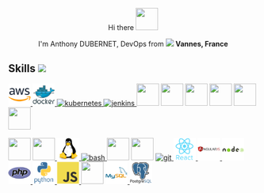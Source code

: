 <p align="center"> Hi there <img src = "https://raw.githubusercontent.com/MartinHeinz/MartinHeinz/master/wave.gif" width="45" height="45"> </p>

<div align="center">

<p>I'm Anthony DUBERNET, DevOps from <img src="https://cdn-icons-png.flaticon.com/512/197/197560.png" width="13"/> <b>Vannes, France</b> </p> 

</div>

<h2> Skills <img src = "https://media2.giphy.com/media/QssGEmpkyEOhBCb7e1/giphy.gif?cid=ecf05e47a0n3gi1bfqntqmob8g9aid1oyj2wr3ds3mg700bl&rid=giphy.gif" width="32"> </h2>

<p align="left"> 

<a href="https://aws.amazon.com" target="_blank"> <img src="https://raw.githubusercontent.com/devicons/devicon/master/icons/amazonwebservices/amazonwebservices-original-wordmark.svg" alt="aws" width="45" height="45"/> </a> <a href="https://www.docker.com/" target="_blank"> <img src="https://raw.githubusercontent.com/devicons/devicon/master/icons/docker/docker-original-wordmark.svg" alt="docker" width="45" height="45"/> </a> <a href="https://kubernetes.io" target="_blank"> <img src="https://cdn.jsdelivr.net/gh/devicons/devicon/icons/kubernetes/kubernetes-plain-wordmark.svg" alt="kubernetes" width="45" height="45"/> </a> <a href="https://www.jenkins.io" target="_blank"> <img src="https://www.vectorlogo.zone/logos/jenkins/jenkins-icon.svg" alt="jenkins" width="45" height="45"/> </a> <img src="https://cdn.jsdelivr.net/gh/devicons/devicon/icons/ansible/ansible-original-wordmark.svg" width="45" height="45"/> <a href="https://www.terraform.io/" target="_blank"><img src="https://cdn.jsdelivr.net/gh/devicons/devicon/icons/terraform/terraform-original-wordmark.svg" width="45" height="45"/></a> <a href="https://prometheus.io/" target="_blank"><img src="https://cdn.jsdelivr.net/gh/devicons/devicon/icons/prometheus/prometheus-original-wordmark.svg" width="45" height="45"/></a> <a href="https://grafana.com/" target="_blank"><img src="https://cdn.jsdelivr.net/gh/devicons/devicon/icons/grafana/grafana-original-wordmark.svg" width="45" height="45"/></a> <img src="https://cdn.jsdelivr.net/gh/devicons/devicon/icons/github/github-original-wordmark.svg" width="45" height="45"/> <img src="https://cdn.jsdelivr.net/gh/devicons/devicon/icons/gitlab/gitlab-original-wordmark.svg" width="45" height="45"/> 

<img src="https://cdn.jsdelivr.net/gh/devicons/devicon/icons/debian/debian-original-wordmark.svg" width="45" height="45"/> <a href="https://www.linux.org/" target="_blank"> <img src="https://cdn.jsdelivr.net/gh/devicons/devicon/icons/ubuntu/ubuntu-plain-wordmark.svg" width="45" height="45"/> <img src="https://raw.githubusercontent.com/devicons/devicon/master/icons/linux/linux-original.svg" alt="linux" width="45" height="45"/> </a> <a href="https://www.gnu.org/software/bash/" target="_blank"> <img src="https://www.vectorlogo.zone/logos/gnu_bash/gnu_bash-icon.svg" alt="bash" width="45" height="45"/> </a> <a href="https://www.nginx.com/" target="_blank"><img src="https://cdn.jsdelivr.net/gh/devicons/devicon/icons/nginx/nginx-original.svg" width="45" height="45"/></a> <img src="https://cdn.jsdelivr.net/gh/devicons/devicon/icons/apache/apache-original-wordmark.svg" width="45" height="45"/> <a href="https://git-scm.com/" target="_blank"> <img src="https://cdn.jsdelivr.net/gh/devicons/devicon/icons/git/git-original-wordmark.svg" alt="git" width="45" height="45"/> </a> <a href="https://reactjs.org/" target="_blank"> <img src="https://raw.githubusercontent.com/devicons/devicon/master/icons/react/react-original-wordmark.svg" alt="react" width="45" height="45"/> </a> <a href="https://angular.io" target="_blank"> <img src="https://raw.githubusercontent.com/devicons/devicon/master/icons/angularjs/angularjs-original-wordmark.svg" alt="angularjs" width="45" height="45"/> </a> <a href="https://nodejs.org" target="_blank"> <img src="https://raw.githubusercontent.com/devicons/devicon/master/icons/nodejs/nodejs-original-wordmark.svg" alt="nodejs" width="45" height="45"/> </a> <a href="https://www.php.net" target="_blank"> <img src="https://raw.githubusercontent.com/devicons/devicon/master/icons/php/php-original.svg" alt="php" width="45" height="45"/> </a> <a href="https://www.python.org" target="_blank"> <img src="https://raw.githubusercontent.com/devicons/devicon/master/icons/python/python-original-wordmark.svg" alt="python" width="45" height="45"/> </a> <a href="https://developer.mozilla.org/en-US/docs/Web/JavaScript" target="_blank"> <img src="https://raw.githubusercontent.com/devicons/devicon/master/icons/javascript/javascript-original.svg" alt="javascript" width="45" height="45"/> </a> <img src="https://cdn.jsdelivr.net/gh/devicons/devicon/icons/html5/html5-original-wordmark.svg" width="45" height="45"/> <a href="https://www.mysql.com/" target="_blank"> <img src="https://raw.githubusercontent.com/devicons/devicon/master/icons/mysql/mysql-original-wordmark.svg" alt="mysql" width="45" height="45"/> </a> <a href="https://www.postgresql.org" target="_blank"> <img src="https://raw.githubusercontent.com/devicons/devicon/master/icons/postgresql/postgresql-original-wordmark.svg" alt="postgresql" width="45" height="45"/> </a>

